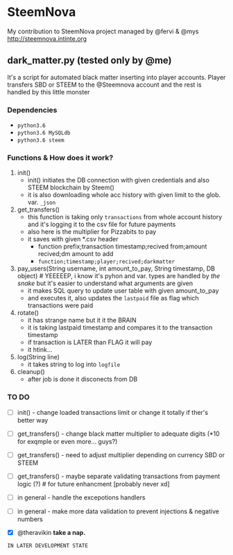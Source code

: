 # SteemNova
My contribution to SteemNova project managed by @fervi & @mys
http://steemnova.intinte.org

## dark_matter.py (tested only by @me)
It's a script for automated black matter inserting into player accounts.
Player transfers SBD or STEEM to the @Steemnova account and the rest is handled by this little monster

### Dependencies
- `python3.6`
- `python3.6 MySQLdb`
- `python3.6 steem`

### Functions & How does it work?
1. init()
	* init() initiates the DB connection with given credentials and also STEEM blockchain by Steem()
	* it is also downloading whole acc history with given limit to the glob. var. `_json`
1. get_transfers()
	* this function is taking only `transactions` from whole account history and it's logging it to the csv file for future payments
	* also here is the multiplier for Pizzabits to pay
	* it saves with given \*.csv header
		* function prefix;transaction timestamp;recived from;amount recived;dm amount to add
		* `function;timestamp;player;recived;darkmatter`
1. pay_users(String username, int amount_to_pay, String timestamp, DB object)			# YEEEEEP, i know it's pyhon and var. types are handled by *the snake* but it's easier to understand what arguments are given
	* it makes SQL query to update user table with given amount_to_pay
	* and executes it, also updates the `lastpaid` file as flag which transactions were paid
1. rotate()
	* it has strange name but it it the BRAIN
	* it is taking lastpaid timestamp and compares it to the transaction timestamp
	* if transaction is LATER than FLAG it will pay
	* it htink...
1. log(String line)
	* it takes string to log into `logfile`
1. cleanup() 
	* after job is done it disconects from DB


### TO DO
- [ ] init() 			- change loaded transactions limit or change it totally if ther's better way
- [ ] get_transfers()	- change black matter multiplier to adequate digits (\*10 for exqmple or even more... guys?)
- [ ] get_transfers() 	- need to adjust multiplier depending on currency SBD or STEEM 
- [ ] get_transfers() 	- maybe separate validating transactions from payment logic (?) # for tuture enhancment [probably never xd]
- [ ] in general 		- handle the excepotions handlers
- [ ] in general			- make more data validation to prevent injections & negative numbers
- [x] @theravikin **take a nap.**





`IN LATER DEVELOPMENT STATE`
